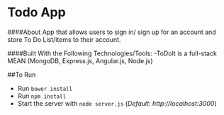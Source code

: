 # Todo App

####About
 App that allows users to sign in/ sign up for an account and store To Do List/items to their account.

####Built With the Following Technologies/Tools:
-ToDoIt is a full-stack MEAN (MongoDB, Express.js, Angular.js, Node.js)

##To Run
- Run `bower install`
- Run `npm install`
- Start the server with `node server.js` (*Default: http://localhost:3000*)

